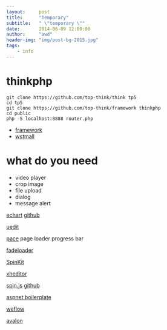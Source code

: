 ```yaml
---
layout:     post
title:      "Temporary"
subtitle:   " \"temporary \""
date:       2014-06-09 12:00:00
author:     "awd"
header-img: "img/post-bg-2015.jpg"
tags:
    - info
---
```


# thinkphp

```
git clone https://github.com/top-think/think tp5
cd tp5
git clone https://github.com/top-think/framework thinkphp
cd public
php -S localhost:8888 router.php
```

- [framework](https://github.com/top-think)
- [wstmall](https://github.com/wstmall/wstmall)


# what do you need
- video player
- crop image
- file upload
- dialog
- message alert

[echart](http://echarts.baidu.com/)
[github](https://github.com/ecomfe/echarts)

[uedit](http://ueditor.baidu.com/website/)

[pace](https://github.com/HubSpot/pace)
	page loader progress bar


[fadeloader](https://github.com/periplox/jquery.fadeloader)


[SpinKit](https://github.com/tobiasahlin/SpinKit)


[xheditor](http://xheditor.com/)


[spin.js](http://spin.js.org/)
[github](https://github.com/fgnass/spin.js)


[aspnet boilerplate](http://www.aspnetboilerplate.com)


[weflow](https://weflow.io/)


[avalon]()

